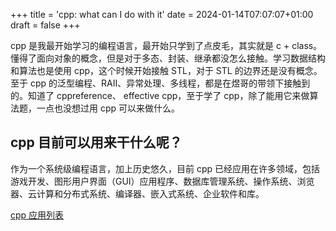 +++
title = 'cpp: what can I do with it'
date = 2024-01-14T07:07:07+01:00
draft = false
+++

cpp 是我最开始学习的编程语言，最开始只学到了点皮毛，其实就是 c + class。懂得了面向对象的概念，但是对于多态、封装、继承都没怎么接触。学习数据结构和算法也是使用 cpp，这个时候开始接触 STL，对于 STL 的边界还是没有概念。至于 cpp 的泛型编程、RAII、异常处理、多线程，都是在煜哥的带领下接触到的。知道了 cppreference、 effective cpp，至于学了 cpp，除了能用它来做算法题，一点也没想过用 cpp 可以来做什么。

## cpp 目前可以用来干什么呢？

作为一个系统级编程语言，加上历史悠久，目前 cpp 已经应用在许多领域，包括游戏开发、图形用户界面（GUI）应用程序、数据库管理系统、操作系统、浏览器、云计算和分布式系统、编译器、嵌入式系统、企业软件和库。

[cpp 应用列表](/posts/cpp/application/)


